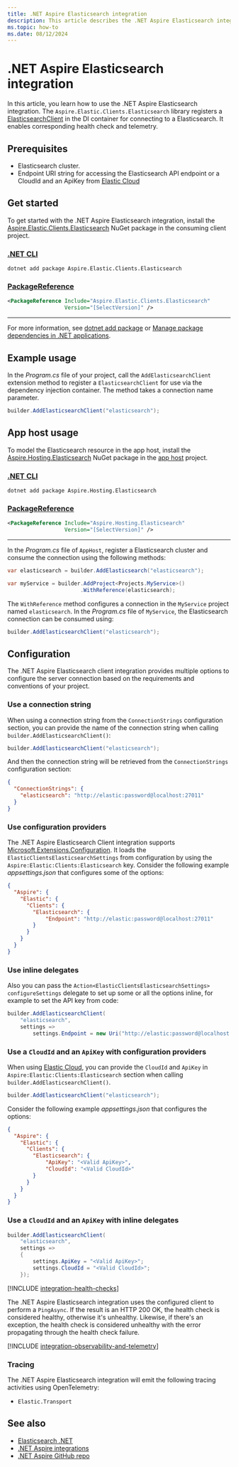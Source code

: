 ```yaml
---
title: .NET Aspire Elasticsearch integration
description: This article describes the .NET Aspire Elasticsearch integration features and capabilities.
ms.topic: how-to
ms.date: 08/12/2024
---
```


# .NET Aspire Elasticsearch integration

In this article, you learn how to use the .NET Aspire Elasticsearch integration. The `Aspire.Elastic.Clients.Elasticsearch` library registers a [ElasticsearchClient](https://github.com/elastic/elasticsearch-net) in the DI container for connecting to a Elasticsearch. It enables corresponding health check and telemetry.

## Prerequisites

- Elasticsearch cluster.
- Endpoint URI string for accessing the Elasticsearch API endpoint or a CloudId and an ApiKey from [Elastic Cloud](https://www.elastic.co/cloud)

## Get started

To get started with the .NET Aspire Elasticsearch integration, install the [Aspire.Elastic.Clients.Elasticsearch](https://www.nuget.org/packages/Aspire.Elastic.Clients.Elasticsearch) NuGet package in the consuming client project.

### [.NET CLI](#tab/dotnet-cli)

```dotnetcli
dotnet add package Aspire.Elastic.Clients.Elasticsearch
```

### [PackageReference](#tab/package-reference)

```xml
<PackageReference Include="Aspire.Elastic.Clients.Elasticsearch"
                  Version="[SelectVersion]" />
```

---

For more information, see [dotnet add package](/dotnet/core/tools/dotnet-add-package) or [Manage package dependencies in .NET applications](/dotnet/core/tools/dependencies).

## Example usage

In the _Program.cs_ file of your project, call the `AddElasticsearchClient` extension method to register a `ElasticsearchClient` for use via the dependency injection container. The method takes a connection name parameter.

```csharp
builder.AddElasticsearchClient("elasticsearch");
```

## App host usage

To model the Elasticsearch resource in the app host, install the [Aspire.Hosting.Elasticsearch](https://www.nuget.org/packages/Aspire.Hosting.Elasticsearch) NuGet package in the [app host](xref:aspire/app-host) project.

### [.NET CLI](#tab/dotnet-cli)

```dotnetcli
dotnet add package Aspire.Hosting.Elasticsearch
```

### [PackageReference](#tab/package-reference)

```xml
<PackageReference Include="Aspire.Hosting.Elasticsearch"
                  Version="[SelectVersion]" />
```

---

In the _Program.cs_ file of `AppHost`, register a Elasticsearch cluster and consume the connection using the following methods:

```csharp
var elasticsearch = builder.AddElasticsearch("elasticsearch");

var myService = builder.AddProject<Projects.MyService>()
                       .WithReference(elasticsearch);
```

The `WithReference` method configures a connection in the `MyService` project named `elasticsearch`. In the _Program.cs_ file of `MyService`, the Elasticsearch connection can be consumed using:

```csharp
builder.AddElasticsearchClient("elasticsearch");
```

## Configuration

The .NET Aspire Elasticsearch client integration provides multiple options to configure the server connection based on the requirements and conventions of your project.

### Use a connection string

When using a connection string from the `ConnectionStrings` configuration section, you can provide the name of the connection string when calling `builder.AddElasticsearchClient()`:

```csharp
builder.AddElasticsearchClient("elasticsearch");
```

And then the connection string will be retrieved from the `ConnectionStrings` configuration section:

```json
{
  "ConnectionStrings": {
    "elasticsearch": "http://elastic:password@localhost:27011"
  }
}
```

### Use configuration providers

The .NET Aspire Elasticsearch Client integration supports [Microsoft.Extensions.Configuration](/dotnet/api/microsoft.extensions.configuration). It loads the `ElasticClientsElasticsearchSettings` from configuration by using the `Aspire:Elastic:Clients:Elasticsearch` key. Consider the following example _appsettings.json_ that configures some of the options:

```json
{
  "Aspire": {
    "Elastic": {
      "Clients": {
        "Elasticsearch": {
            "Endpoint": "http://elastic:password@localhost:27011"
        }
      }
    }
  }
}
```

### Use inline delegates

Also you can pass the `Action<ElasticClientsElasticsearchSettings> configureSettings` delegate to set up some or all the options inline, for example to set the API key from code:

```csharp
builder.AddElasticsearchClient(
    "elasticsearch",
    settings =>
        settings.Endpoint = new Uri("http://elastic:password@localhost:27011"));
```

### Use a `CloudId` and an `ApiKey` with configuration providers

When using [Elastic Cloud](https://www.elastic.co/cloud), you can provide the `CloudId` and `ApiKey` in `Aspire:Elastic:Clients:Elasticsearch` section when calling `builder.AddElasticsearchClient()`.

```csharp
builder.AddElasticsearchClient("elasticsearch");
```

Consider the following example _appsettings.json_ that configures the options:

```json
{
  "Aspire": {
    "Elastic": {
      "Clients": {
        "Elasticsearch": {
            "ApiKey": "<Valid ApiKey>",
            "CloudId": "<Valid CloudId>"
        }
      }
    }
  }
}
```

### Use a `CloudId` and an `ApiKey` with inline delegates

```csharp
builder.AddElasticsearchClient(
    "elasticsearch",
    settings =>
    {
        settings.ApiKey = "<Valid ApiKey>";
        settings.CloudId = "<Valid CloudId>";
    });
```

[!INCLUDE [integration-health-checks](../includes/integration-health-checks.md)]

The .NET Aspire Elasticsearch integration uses the configured client to perform a `PingAsync`. If the result is an HTTP 200 OK, the health check is considered healthy, otherwise it's unhealthy. Likewise, if there's an exception, the health check is considered unhealthy with the error propagating through the health check failure.

[!INCLUDE [integration-observability-and-telemetry](../includes/integration-observability-and-telemetry.md)]

### Tracing

The .NET Aspire Elasticsearch integration will emit the following tracing activities using OpenTelemetry:

- `Elastic.Transport`

## See also

- [Elasticsearch .NET](https://github.com/elastic/elasticsearch-net)
- [.NET Aspire integrations](../fundamentals/integrations-overview.md)
- [.NET Aspire GitHub repo](https://github.com/dotnet/aspire)

<!--
https://github.com/dotnet/docs-aspire/issues/1059

In .NET Aspire 8.1 we are adding support to Elasticsearch hosting as a first-class API. See:

Add Elasticsearch Component aspire#4418
Add Elasticsearch Hosting aspire#4430

The article should cover:

AddElasticsearch
WithDataVolume/WithDataBindMount
for elastic hosting

also, its should cover client integration when its ready

-->